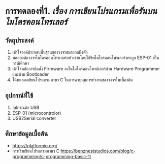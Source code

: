 # การทดลองที่1. _เรื่อง การเขียนโปรแกรมเพื่อรันบนไมโครคอนโทรเลอร์_

## วัตถุประสงค์
1. เข้าใจองค์ประกอบพื้นฐานของวงจรสมองกลฝังตัว
2. ทดลองต่อวงจรไมโครคอนโทรเลอร์อย่างง่ายโดยใช้ชิพไมโครคอนโทรเลอร์ตระกูล ESP-01 เป็นกรณีศึกษา
3. เข้าใจหลักการติดตั้ง Firmware ลงในไมโครคอนโทรล์เลอร์ผ่าน Hardware Programmer และผ่าน Bootloader
4. ได้ทดลองเขียนโปรแกรมภาษา C ในการควบคุมการทำงานของวงจรในเบื้องต้น

## อุปกรณ์ที่ใช้
1. อุปกรณต่อ USB
2. ESP-01 (microcontrolor)
3. USB2Serial converter

## ศึกษาข้อมูลเบื้อต้น
* https://platformio.org/
* การเริ่มเขียนโปรแกรมภาษา C https://benzneststudios.com/blog/c-programming/c-programming-basic-1/

